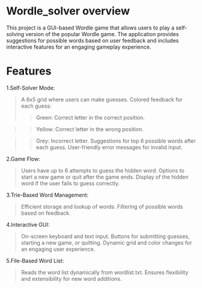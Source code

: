 # Wordle_solver overview
This project is a GUI-based Wordle game that allows users to play a self-solving version of the popular Wordle game. The application provides suggestions for possible words based on user feedback and includes interactive features for an engaging gameplay experience.

# Features
1.Self-Solver Mode:
> A 6x5 grid where users can make guesses.
> Colored feedback for each guess:
  >> Green: Correct letter in the correct position.

  >> Yellow: Correct letter in the wrong position.

  >> Grey: Incorrect letter.
> Suggestions for top 6 possible words after each guess.
> User-friendly error messages for invalid input.

2.Game Flow:
> Users have up to 6 attempts to guess the hidden word.
> Options to start a new game or quit after the game ends.
> Display of the hidden word if the user fails to guess correctly.

3.Trie-Based Word Management:
> Efficient storage and lookup of words.
> Filtering of possible words based on feedback.

4.Interactive GUI:
> On-screen keyboard and text input.
> Buttons for submitting guesses, starting a new game, or quitting.
> Dynamic grid and color changes for an engaging user experience.

5.File-Based Word List:
> Reads the word list dynamically from wordlist.txt.
> Ensures flexibility and extensibility for new word additions.
